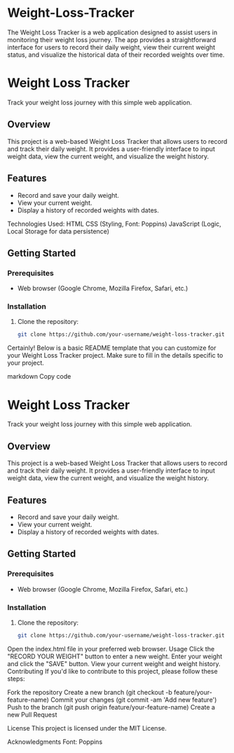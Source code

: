 # Weight-Loss-Tracker
The Weight Loss Tracker is a web application designed to assist users in monitoring their weight loss journey. The app provides a straightforward interface for users to record their daily weight, view their current weight status, and visualize the historical data of their recorded weights over time.
# Weight Loss Tracker

Track your weight loss journey with this simple web application.

## Overview

This project is a web-based Weight Loss Tracker that allows users to record and track their daily weight. It provides a user-friendly interface to input weight data, view the current weight, and visualize the weight history.

## Features

- Record and save your daily weight.
- View your current weight.
- Display a history of recorded weights with dates.

Technologies Used:
HTML
CSS (Styling, Font: Poppins)
JavaScript (Logic, Local Storage for data persistence)

## Getting Started

### Prerequisites

- Web browser (Google Chrome, Mozilla Firefox, Safari, etc.)

### Installation

1. Clone the repository:

   ```bash
   git clone https://github.com/your-username/weight-loss-tracker.git

Certainly! Below is a basic README template that you can customize for your Weight Loss Tracker project. Make sure to fill in the details specific to your project.

markdown
Copy code
# Weight Loss Tracker

Track your weight loss journey with this simple web application.

## Overview

This project is a web-based Weight Loss Tracker that allows users to record and track their daily weight. It provides a user-friendly interface to input weight data, view the current weight, and visualize the weight history.

## Features

- Record and save your daily weight.
- View your current weight.
- Display a history of recorded weights with dates.

## Getting Started

### Prerequisites

- Web browser (Google Chrome, Mozilla Firefox, Safari, etc.)

### Installation

1. Clone the repository:

   ```bash
   git clone https://github.com/your-username/weight-loss-tracker.git
Open the index.html file in your preferred web browser.
Usage
Click the "RECORD YOUR WEIGHT" button to enter a new weight.
Enter your weight and click the "SAVE" button.
View your current weight and weight history.
Contributing
If you'd like to contribute to this project, please follow these steps:

Fork the repository
Create a new branch (git checkout -b feature/your-feature-name)
Commit your changes (git commit -am 'Add new feature')
Push to the branch (git push origin feature/your-feature-name)
Create a new Pull Request

License
This project is licensed under the MIT License.

Acknowledgments
Font: Poppins

